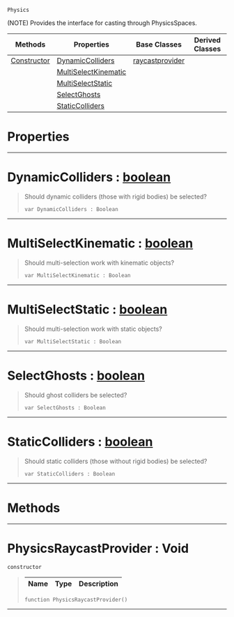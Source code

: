  `Physics`

(NOTE) Provides the interface for casting through PhysicsSpaces.

|Methods|Properties|Base Classes|Derived Classes|
|---|---|---|---|
|[ Constructor](physicsraycastprovider.md#physicsraycastprovider-v)|[ DynamicColliders](physicsraycastprovider.md#dynamiccolliders-zilch-en)|[raycastprovider](raycastprovider.md)| |
| |[ MultiSelectKinematic](physicsraycastprovider.md#multiselectkinematic-zer)| | |
| |[ MultiSelectStatic](physicsraycastprovider.md#multiselectstatic-zilch-e)| | |
| |[ SelectGhosts](physicsraycastprovider.md#selectghosts-zilch-engine)| | |
| |[ StaticColliders](physicsraycastprovider.md#staticcolliders-zilch-eng)| | |


 #  Properties


---  
 #  DynamicColliders : [boolean](../nada_base_types/boolean.md)

> Should dynamic colliders (those with rigid bodies) be selected?
> ``` lang=cpp, name=Nada
> var DynamicColliders : Boolean


---  
 #  MultiSelectKinematic : [boolean](../nada_base_types/boolean.md)

> Should multi-selection work with kinematic objects?
> ``` lang=cpp, name=Nada
> var MultiSelectKinematic : Boolean


---  
 #  MultiSelectStatic : [boolean](../nada_base_types/boolean.md)

> Should multi-selection work with static objects?
> ``` lang=cpp, name=Nada
> var MultiSelectStatic : Boolean


---  
 #  SelectGhosts : [boolean](../nada_base_types/boolean.md)

> Should ghost colliders be selected?
> ``` lang=cpp, name=Nada
> var SelectGhosts : Boolean


---  
 #  StaticColliders : [boolean](../nada_base_types/boolean.md)

> Should static colliders (those without rigid bodies) be selected?
> ``` lang=cpp, name=Nada
> var StaticColliders : Boolean


---  
 #  Methods


---  
 #  PhysicsRaycastProvider : Void

 `constructor`

> 
> |Name|Type|Description|
> |---|---|---|
> ``` lang=cpp, name=Nada
> function PhysicsRaycastProvider()
> ``` 


---  
 

 